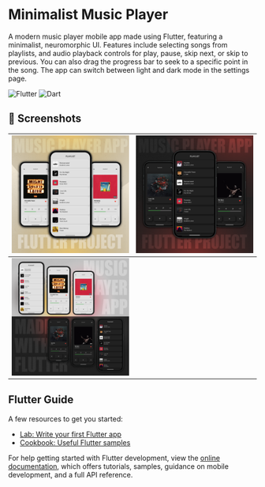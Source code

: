 # Minimalist Music Player

A modern music player mobile app made using Flutter, featuring a minimalist, neuromorphic UI.
Features include selecting songs from playlists, and audio playback controls for play, pause, skip next, or skip to previous.
You can also drag the progress bar to seek to a specific point in the song. The app can switch between light and dark mode in the settings page.

![Flutter](https://img.shields.io/badge/-Flutter-05122A?style=flat-square&logo=Flutter&color=2a2e34)
![Dart](https://img.shields.io/badge/-Dart-05122A?style=flat-square&logo=Dart&color=2a2e34)

## 📱 Screenshots

| <img src="images/MusicAppLightMode.png" alt="Minimalist Music Player - Light Mode" width="300px"> | <img src="images/MusicAppDarkMode.png" alt="Minimalist Music Player - Dark Mode" width="300px"> |
| :---------------------------------------------------------------------------: | :---------------------------------------------------------------------------: |
| <img src="images/MusicApp.png" alt="Minimalist Music Player - Full View" width="300px"> |

## Flutter Guide

A few resources to get you started:

- [Lab: Write your first Flutter app](https://docs.flutter.dev/get-started/codelab)
- [Cookbook: Useful Flutter samples](https://docs.flutter.dev/cookbook)

For help getting started with Flutter development, view the
[online documentation](https://docs.flutter.dev/), which offers tutorials,
samples, guidance on mobile development, and a full API reference.
